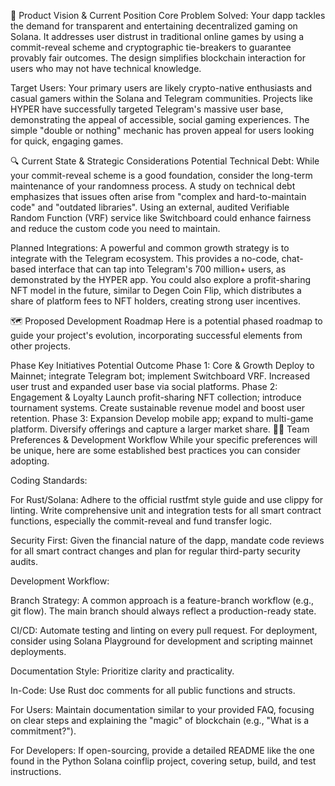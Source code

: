 🎯 Product Vision & Current Position
Core Problem Solved: Your dapp tackles the demand for transparent and entertaining decentralized gaming on Solana. It addresses user distrust in traditional online games by using a commit-reveal scheme and cryptographic tie-breakers to guarantee provably fair outcomes. The design simplifies blockchain interaction for users who may not have technical knowledge.

Target Users: Your primary users are likely crypto-native enthusiasts and casual gamers within the Solana and Telegram communities. Projects like HYPER have successfully targeted Telegram's massive user base, demonstrating the appeal of accessible, social gaming experiences. The simple "double or nothing" mechanic has proven appeal for users looking for quick, engaging games.

🔍 Current State & Strategic Considerations
Potential Technical Debt: While your commit-reveal scheme is a good foundation, consider the long-term maintenance of your randomness process. A study on technical debt emphasizes that issues often arise from "complex and hard-to-maintain code" and "outdated libraries". Using an external, audited Verifiable Random Function (VRF) service like Switchboard could enhance fairness and reduce the custom code you need to maintain.

Planned Integrations: A powerful and common growth strategy is to integrate with the Telegram ecosystem. This provides a no-code, chat-based interface that can tap into Telegram's 700 million+ users, as demonstrated by the HYPER app. You could also explore a profit-sharing NFT model in the future, similar to Degen Coin Flip, which distributes a share of platform fees to NFT holders, creating strong user incentives.

🗺️ Proposed Development Roadmap
Here is a potential phased roadmap to guide your project's evolution, incorporating successful elements from other projects.

Phase	Key Initiatives	Potential Outcome
Phase 1: Core & Growth	Deploy to Mainnet; integrate Telegram bot; implement Switchboard VRF.	Increased user trust and expanded user base via social platforms.
Phase 2: Engagement & Loyalty	Launch profit-sharing NFT collection; introduce tournament systems.	Create sustainable revenue model and boost user retention.
Phase 3: Expansion	Develop mobile app; expand to multi-game platform.	Diversify offerings and capture a larger market share.
👨‍💻 Team Preferences & Development Workflow
While your specific preferences will be unique, here are some established best practices you can consider adopting.

Coding Standards:

For Rust/Solana: Adhere to the official rustfmt style guide and use clippy for linting. Write comprehensive unit and integration tests for all smart contract functions, especially the commit-reveal and fund transfer logic.

Security First: Given the financial nature of the dapp, mandate code reviews for all smart contract changes and plan for regular third-party security audits.

Development Workflow:

Branch Strategy: A common approach is a feature-branch workflow (e.g., git flow). The main branch should always reflect a production-ready state.

CI/CD: Automate testing and linting on every pull request. For deployment, consider using Solana Playground for development and scripting mainnet deployments.

Documentation Style: Prioritize clarity and practicality.

In-Code: Use Rust doc comments for all public functions and structs.

For Users: Maintain documentation similar to your provided FAQ, focusing on clear steps and explaining the "magic" of blockchain (e.g., "What is a commitment?").

For Developers: If open-sourcing, provide a detailed README like the one found in the Python Solana coinflip project, covering setup, build, and test instructions.
